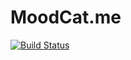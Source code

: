 # MoodCat.me

[![Build Status](https://travis-ci.org/MoodCat/MoodCat.me.svg?branch=master)](https://travis-ci.org/MoodCat/MoodCat.me)
